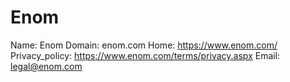 
# Enom

Name: Enom
Domain: enom.com
Home: https://www.enom.com/
Privacy_policy: https://www.enom.com/terms/privacy.aspx
Email: legal@enom.com
